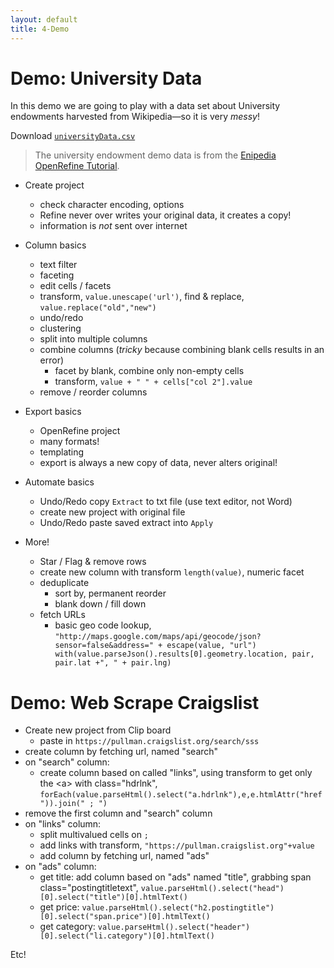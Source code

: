 ```yaml
---
layout: default
title: 4-Demo
---
```


# Demo: University Data

In this demo we are going to play with a data set about University endowments harvested from Wikipedia—so it is very *messy*! 

Download <a href="images/universityData.csv" target="_blank">`universityData.csv`</a>

> The university endowment demo data is from the [Enipedia OpenRefine Tutorial](http://enipedia.tudelft.nl/wiki/OpenRefine_Tutorial). 

- Create project 
    - check character encoding, options
    - Refine never over writes your original data, it creates a copy!
    - information is *not* sent over internet

- Column basics
    - text filter
    - faceting
    - edit cells / facets
    - transform, `value.unescape('url')`, find & replace, `value.replace("old","new")`
    - undo/redo
    - clustering
	- split into multiple columns
    - combine columns (*tricky* because combining blank cells results in an error)
        - facet by blank, combine only non-empty cells
        - transform, `value + " " + cells["col 2"].value`
    - remove / reorder columns 

- Export basics
	- OpenRefine project
    - many formats!
    - templating
	- export is always a new copy of data, never alters original!
	
- Automate basics
	- Undo/Redo copy `Extract` to txt file (use text editor, not Word)
	- create new project with original file
	- Undo/Redo paste saved extract into `Apply` 

- More!
	- Star / Flag & remove rows
	- create new column with transform `length(value)`, numeric facet
	- deduplicate
		- sort by, permanent reorder
		- blank down / fill down 
    - fetch URLs
        - basic geo code lookup, `"http://maps.google.com/maps/api/geocode/json?sensor=false&address=" + escape(value, "url")
with(value.parseJson().results[0].geometry.location, pair, pair.lat +", " + pair.lng)`

# Demo: Web Scrape Craigslist 

- Create new project from Clip board
    - paste in `https://pullman.craigslist.org/search/sss`
- create column by fetching url, named "search"
- on "search" column: 
    - create column based on called "links", using transform to get only the \<a\> with class="hdrlnk", `forEach(value.parseHtml().select("a.hdrlnk"),e,e.htmlAttr("href")).join(" ; ")`
- remove the first column and "search" column
- on "links" column: 
    - split multivalued cells on `;`
    - add links with transform, `"https://pullman.craigslist.org"+value`
    - add column by fetching url, named "ads"
- on "ads" column:
    - get title: add column based on "ads" named "title", grabbing span class="postingtitletext", `value.parseHtml().select("head")[0].select("title")[0].htmlText()`
    - get price: `value.parseHtml().select("h2.postingtitle")[0].select("span.price")[0].htmlText()`
    - get category: `value.parseHtml().select("header")[0].select("li.category")[0].htmlText()`
	
Etc!


